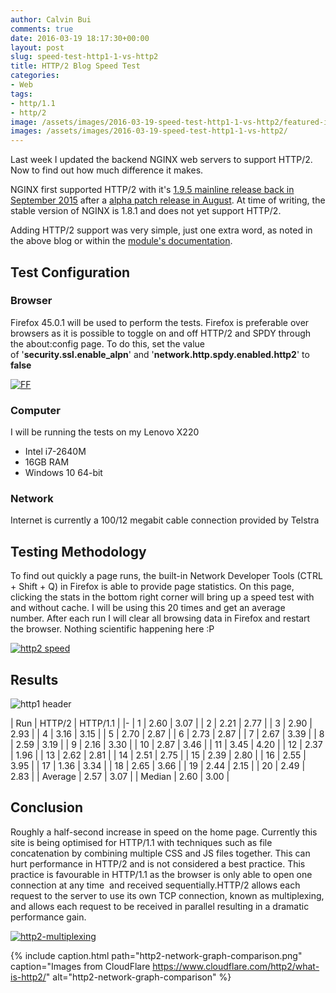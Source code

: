 ```yaml
---
author: Calvin Bui
comments: true
date: 2016-03-19 18:17:30+00:00
layout: post
slug: speed-test-http1-1-vs-http2
title: HTTP/2 Blog Speed Test
categories:
- Web
tags:
- http/1.1
- http/2
image: /assets/images/2016-03-19-speed-test-http1-1-vs-http2/featured-image.jpg 
images: /assets/images/2016-03-19-speed-test-http1-1-vs-http2/
---
```


Last week I updated the backend NGINX web servers to support HTTP/2. Now to find out how much difference it makes.

<!-- more -->

NGINX first supported HTTP/2 with it's [1.9.5 mainline release back in September 2015](https://www.nginx.com/blog/nginx-1-9-5/) after a [alpha patch release in August](https://www.nginx.com/blog/early-alpha-patch-http2/). At time of writing, the stable version of NGINX is 1.8.1 and does not yet support HTTP/2.

Adding HTTP/2 support was very simple, just one extra word, as noted in the above blog or within the [module's documentation](http://nginx.org/en/docs/http/ngx_http_v2_module.html).

## Test Configuration

### Browser

Firefox 45.0.1 will be used to perform the tests. Firefox is preferable over browsers as it is possible to toggle on and off HTTP/2 and SPDY through the about:config page. To do this, set the value of '**security.ssl.enable_alpn**' and '**network.http.spdy.enabled.http2**' to **false**

[![FF]({{page.images}}ff.png)]({{page.images}}ff.png)

### Computer

I will be running the tests on my Lenovo X220

* Intel i7-2640M
* 16GB RAM
* Windows 10 64-bit

### Network

Internet is currently a 100/12 megabit cable connection provided by Telstra

## Testing Methodology

To find out quickly a page runs, the built-in Network Developer Tools (CTRL + Shift + Q) in Firefox is able to provide page statistics. On this page, clicking the stats in the bottom right corner will bring up a speed test with and without cache. I will be using this 20 times and get an average number. After each run I will clear all browsing data in Firefox and restart the browser. Nothing scientific happening here :P

[![http2 speed]({{page.images}}http2-speed.png)]({{page.images}}http2-speed.png)

## Results

![http1 header]({{page.images}}http1-header-300x262.png)

| Run | HTTP/2 | HTTP/1.1 |
|-
| 1 | 2.60 | 3.07 |
| 2 | 2.21 | 2.77 |
| 3 | 2.90 | 2.93 |
| 4 | 3.16 | 3.15 |
| 5 | 2.70 | 2.87 |
| 6 | 2.73 | 2.87 |
| 7 | 2.67 | 3.39 |
| 8 | 2.59 | 3.19 |
| 9 | 2.16 | 3.30 |
| 10 | 2.87 | 3.46 |
| 11 | 3.45 | 4.20 |
| 12 | 2.37 | 1.96 |
| 13 | 2.62 | 2.81 |
| 14 | 2.51 | 2.75 |
| 15 | 2.39 | 2.80 |
| 16 | 2.55 | 3.95 |
| 17 | 1.36 | 3.34 |
| 18 | 2.65 | 3.66 |
| 19 | 2.44 | 2.15 |
| 20 | 2.49 | 2.83 |
| Average | 2.57 | 3.07 |
| Median | 2.60 | 3.00 |

## Conclusion

Roughly a half-second increase in speed on the home page. Currently this site is being optimised for HTTP/1.1 with techniques such as file concatenation by combining multiple CSS and JS files together. This can hurt performance in HTTP/2 and is not considered a best practice. This practice is favourable in HTTP/1.1 as the browser is only able to open one connection at any time  and received sequentially.HTTP/2 allows each request to the server to use its own TCP connection, known as multiplexing, and allows each request to be received in parallel resulting in a dramatic performance gain.

[![http2-multiplexing]({{page.images}}http2-multiplexing.png)]({{page.images}}http2-multiplexing.png)

{% include caption.html path="http2-network-graph-comparison.png" caption="Images from CloudFlare https://www.cloudflare.com/http2/what-is-http2/" alt="http2-network-graph-comparison" %}
